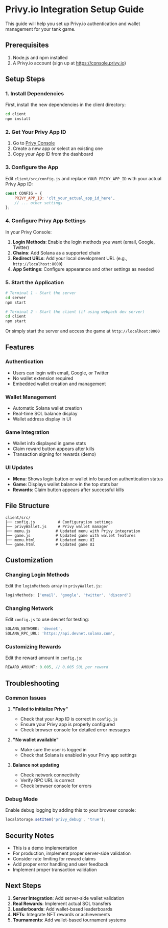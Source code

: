 # Privy.io Integration Setup Guide

This guide will help you set up Privy.io authentication and wallet management for your tank game.

## Prerequisites

1. Node.js and npm installed
2. A Privy.io account (sign up at https://console.privy.io)

## Setup Steps

### 1. Install Dependencies

First, install the new dependencies in the client directory:

```bash
cd client
npm install
```

### 2. Get Your Privy App ID

1. Go to [Privy Console](https://console.privy.io)
2. Create a new app or select an existing one
3. Copy your App ID from the dashboard

### 3. Configure the App

Edit `client/src/config.js` and replace `YOUR_PRIVY_APP_ID` with your actual Privy App ID:

```javascript
const CONFIG = {
    PRIVY_APP_ID: 'clt_your_actual_app_id_here',
    // ... other settings
};
```

### 4. Configure Privy App Settings

In your Privy Console:

1. **Login Methods**: Enable the login methods you want (email, Google, Twitter)
2. **Chains**: Add Solana as a supported chain
3. **Redirect URLs**: Add your local development URL (e.g., `http://localhost:8000`)
4. **App Settings**: Configure appearance and other settings as needed

### 5. Start the Application

```bash
# Terminal 1 - Start the server
cd server
npm start

# Terminal 2 - Start the client (if using webpack dev server)
cd client
npm start
```

Or simply start the server and access the game at `http://localhost:8000`

## Features

### Authentication
- Users can login with email, Google, or Twitter
- No wallet extension required
- Embedded wallet creation and management

### Wallet Management
- Automatic Solana wallet creation
- Real-time SOL balance display
- Wallet address display in UI

### Game Integration
- Wallet info displayed in game stats
- Claim reward button appears after kills
- Transaction signing for rewards (demo)

### UI Updates
- **Menu**: Shows login button or wallet info based on authentication status
- **Game**: Displays wallet balance in the top stats bar
- **Rewards**: Claim button appears after successful kills

## File Structure

```
client/src/
├── config.js          # Configuration settings
├── privyWallet.js     # Privy wallet manager
├── menu.js           # Updated menu with Privy integration
├── game.js           # Updated game with wallet features
├── menu.html         # Updated menu UI
└── game.html         # Updated game UI
```

## Customization

### Changing Login Methods
Edit the `loginMethods` array in `privyWallet.js`:

```javascript
loginMethods: ['email', 'google', 'twitter', 'discord']
```

### Changing Network
Edit `config.js` to use devnet for testing:

```javascript
SOLANA_NETWORK: 'devnet',
SOLANA_RPC_URL: 'https://api.devnet.solana.com',
```

### Customizing Rewards
Edit the reward amount in `config.js`:

```javascript
REWARD_AMOUNT: 0.005, // 0.005 SOL per reward
```

## Troubleshooting

### Common Issues

1. **"Failed to initialize Privy"**
   - Check that your App ID is correct in `config.js`
   - Ensure your Privy app is properly configured
   - Check browser console for detailed error messages

2. **"No wallet available"**
   - Make sure the user is logged in
   - Check that Solana is enabled in your Privy app settings

3. **Balance not updating**
   - Check network connectivity
   - Verify RPC URL is correct
   - Check browser console for errors

### Debug Mode

Enable debug logging by adding this to your browser console:

```javascript
localStorage.setItem('privy_debug', 'true');
```

## Security Notes

- This is a demo implementation
- For production, implement proper server-side validation
- Consider rate limiting for reward claims
- Add proper error handling and user feedback
- Implement proper transaction validation

## Next Steps

1. **Server Integration**: Add server-side wallet validation
2. **Real Rewards**: Implement actual SOL transfers
3. **Leaderboards**: Add wallet-based leaderboards
4. **NFTs**: Integrate NFT rewards or achievements
5. **Tournaments**: Add wallet-based tournament systems 